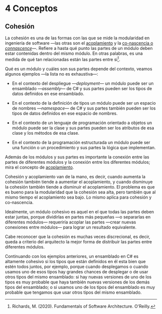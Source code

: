 # 4 Conceptos

## Cohesión

La cohesión es una de las formas con las que se mide la modularidad en
ingeniería de software —las otras son el [acoplamiento](./4_Acoplamiento.md) y
la [co-nascencia o *connascence*](./4_Connascence.md)—. Refiere a hasta qué
punto las partes de un módulo deben estar contenidas dentro del mismo módulo. En
otras palabras, es una medida de qué tan relacionadas están las partes entre
sí[^1].

Qué es un módulo y cuáles son sus partes depende del contexto, veamos algunos
ejemplos —la lista no es exhaustiva—:

* En el contexto del despliegue —*deployment*— un módulo puede ser un ensamblado
  —*assembly*— de C# y sus partes pueden ser los tipos de datos definidos en ese
  ensamblado.

* En el contexto de la definición de tipos un módulo puede ser un espacio de
  nombres —*namespace*— de C# y sus partes también pueden ser los tipos de datos
  definidos en ese espacio de nombres.

* En el contexto de un lenguaje de programación orientado a objetos un módulo
  puede ser la clase y sus partes pueden ser los atributos de esa clase y los
  métodos de esa clase.

* En el contexto de la programación estructurada un módulo puede ser una función
  o un procedimiento y sus partes la lógica que implementan.

Además de los módulos y sus partes es importante la conexión entre las partes de
diferentes módulos y la conexión entre los diferentes módulos; mira el concepto
de [acoplamiento](./4_Acoplamiento.md).

Cohesión y acoplamiento van de la mano, es decir, cuando aumenta la cohesión
también tiende a aumentar el acoplamiento, y cuando disminuye la cohesión
también tiende a disminuir el acoplamiento. El problema es que es bueno para la
modularidad que la cohesión sea alta, pero también que al mismo tiempo el
acoplamiento sea bajo. Lo mismo aplica para cohesión y co-nascencia.

Idealmente, un módulo cohesivo es aquel en el que todas las partes deben estar
juntas, porque dividirlas en partes más pequeñas —o separarlas en diferentes
módulos— requeriría acoplar las partes —crear nuevas conexiones entre módulos—
para lograr un resultado equivalente.

Cabe reconocer que la cohesión es muchas veces discrecional, es decir, queda a
criterio del arquitecto la mejor forma de distribuir las partes entre diferentes
módulos.

Continuando con los ejemplos anteriores, un ensamblado en C# es altamente
cohesivo si los tipos que están definidos en él esta bien que estén todos
juntos, por ejemplo, porque cuando desplegamos o cuando usamos uno de esos tipos
hay grandes chances de desplegar o de usar otros tipos del mismo ensamblado: si
hay nuevas versiones de uno de los tipos es muy probable que haya también nuevas
versiones de los demás tipos del ensamblado; o si usamos uno de los tipos del
ensamblado es muy probable que tengamos que usar otros tipos del mismo
ensamblado.

[^1]: Richards, M. (2020). Fundamentals of Software Architecture. O'Reilly.
